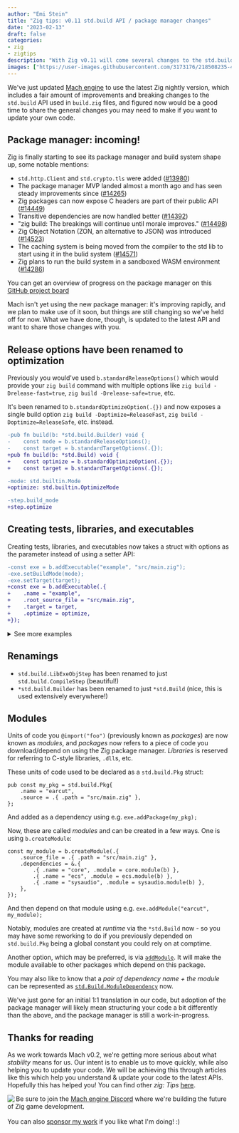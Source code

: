 ```yaml
---
author: "Emi Stein"
title: "Zig tips: v0.11 std.build API / package manager changes"
date: "2023-02-13"
draft: false
categories:
- zig
- zigtips
description: "With Zig v0.11 will come several changes to the std.build API. We've just updated Mach to the latest nightly Zig version, and wanted to provide some tips on how to update your own Zig code."
images: ["https://user-images.githubusercontent.com/3173176/218508235-43e18733-d18d-428a-8475-737f804f590c.png"]
---
```


We've just updated [Mach engine](https://machengine.org/) to use the latest Zig nightly version, which includes a fair amount of improvements and breaking changes to the `std.build` API used in `build.zig` files, and figured now would be a good time to share the general changes you may need to make if you want to update your own code.

## Package manager: incoming!

Zig is finally starting to see its package manager and build system shape up, some notable mentions:

* `std.http.Client` and `std.crypto.tls` were added ([#13980](https://github.com/ziglang/zig/pull/13980))
* The package manager MVP landed almost a month ago and has seen steady improvements since ([#14265](https://github.com/ziglang/zig/pull/14265))
* Zig packages can now expose C headers are part of their public API ([#14449](https://github.com/ziglang/zig/pull/14449))
* Transitive dependencies are now handled better ([#14392](https://github.com/ziglang/zig/pull/14392))
* "zig build: The breakings will continue until morale improves." ([#14498](https://github.com/ziglang/zig/pull/14498))
* Zig Object Notation (ZON, an alternative to JSON) was introduced ([#14523](https://github.com/ziglang/zig/pull/14523))
* The caching system is being moved from the compiler to the std lib to start using it in the bulid system ([#14571](https://github.com/ziglang/zig/pull/14571))
* Zig plans to run the build system in a sandboxed WASM environment ([#14286](https://github.com/ziglang/zig/issues/14286))

You can get an overview of progress on the package manager on this [GitHub project board](https://github.com/ziglang/zig/projects/4)

Mach isn't yet using the new package manager: it's improving rapidly, and we plan to make use of it soon, but things are still changing so we've held off for now. What we have done, though, is updated to the latest API and want to share those changes with you.

## Release options have been renamed to optimization

Previously you would've used `b.standardReleaseOptions()` which would provide your `zig build` command with multiple options like `zig build -Drelease-fast=true`, `zig build -Drelease-safe=true`, etc.

It's been renamed to `b.standardOptimizeOption(.{})` and now exposes a single build option `zig build -Doptimize=ReleaseFast`, `zig build -Doptimize=ReleaseSafe`, etc. instead.

```diff
-pub fn build(b: *std.build.Builder) void {
-    const mode = b.standardReleaseOptions();
-    const target = b.standardTargetOptions(.{});
+pub fn build(b: *std.Build) void {
+    const optimize = b.standardOptimizeOption(.{});
+    const target = b.standardTargetOptions(.{});
```

```diff
-mode: std.builtin.Mode
+optimize: std.builtin.OptimizeMode
```

```diff
-step.build_mode
+step.optimize
```

## Creating tests, libraries, and executables

Creating tests, libraries, and executables now takes a struct with options as the parameter instead of using a setter API:

```diff
-const exe = b.addExecutable("example", "src/main.zig");
-exe.setBuildMode(mode);
-exe.setTarget(target);
+const exe = b.addExecutable(.{
+    .name = "example",
+    .root_source_file = "src/main.zig",
+    .target = target,
+    .optimize = optimize,
+});
```

<details>
<summary>See more examples</summary>

Tests:

```diff
-const main_tests = b.addTestExe("glfw-tests", sdkPath("/src/main.zig"));
-main_tests.setBuildMode(mode);
-main_tests.setTarget(target);
+const main_tests = b.addTest(.{
+    .name = "glfw-tests",
+    .kind = .test_exe,
+    .root_source_file = .{ .path = sdkPath("/src/main.zig") },
+    .target = target,
+    .optimize = optimize,
+});
```

Shared libraries:

```diff
-const lib = b.addSharedLibrary("glfw", null, .unversioned)
-lib.setTarget(target);
-lib.setBuildMode(mode);
+b.addSharedLibrary(.{ .name = "glfw", .target = target, .optimize = optimize })
```

```diff
-const lib = b.addSharedLibrary("machcore", "src/platform/libmachcore.zig", .unversioned);
-lib.setTarget(target);
-lib.setBuildMode(mode);
+const lib = b.addSharedLibrary(.{
+    .name = "machcore",
+    .root_source_file = "src/platform/libmachcore.zig",
+    .target = target,
+    .optimize = optimize
+});
```

Static libraries:

```diff
-const lib = b.addStaticLibrary("basisu-transcoder", null);
-lib.setTarget(target);
-lib.setMode(mode);
+const lib = b.addStaticLibrary(.{
+   .name = "basisu-transcoder",
+   .target = target,
+   .optimize = optimize,
+});
```

</details>

## Renamings

* `std.build.LibExeObjStep` has been renamed to just `std.build.CompileStep` (beautiful!)
* `*std.build.Builder` has been renamed to just `*std.Build` (nice, this is used extensively everywhere!)

## Modules

Units of code you `@import("foo")` (previously known as _packages_) are now known as _modules_, and _packages_ now refers to a piece of code you download/depend on using the Zig package manager. _Libraries_ is reserved for referring to C-style libraries, `.dll`s, etc.

These units of code used to be declared as a `std.build.Pkg` struct:

```zig
pub const my_pkg = std.build.Pkg{
    .name = "earcut",
    .source = .{ .path = "src/main.zig" },
};
```

And added as a dependency using e.g. `exe.addPackage(my_pkg);`

Now, these are called _modules_ and can be created in a few ways. One is using `b.createModule`:

```zig
const my_module = b.createModule(.{
    .source_file = .{ .path = "src/main.zig" },
    .dependencies = &.{
        .{ .name = "core", .module = core.module(b) },
        .{ .name = "ecs", .module = ecs.module(b) },
        .{ .name = "sysaudio", .module = sysaudio.module(b) },
    },
});
```

And then depend on that module using e.g. `exe.addModule("earcut", my_module);`

Notably, modules are created at _runtime_ via the `*std.Build` now - so you may have some reworking to do if you previously depended on `std.build.Pkg` being a global constant you could rely on at comptime.

Another option, which may be preferred, is via [`addModule`](https://github.com/ziglang/zig/blob/fc48467a97021cb872ff2a947f96e882274c39c1/lib/std/Build.zig#L547-L558). It will make the module available to other packages which depend on this package.

You may also like to know that a _pair of dependency name + the module_ can be represented as [`std.Build.ModuleDependency`](https://github.com/ziglang/zig/blob/fc48467a97021cb872ff2a947f96e882274c39c1/lib/std/Build.zig#L560-L563) now.

We've just gone for an initial 1:1 translation in our code, but adoption of the package manager will likely mean structuring your code a bit differently than the above, and the package manager is still a work-in-progress.

## Thanks for reading

As we work towards Mach v0.2, we're getting more serious about what _stability_ means for us. Our intent is to enable us to move quickly, while also helping you to update your code. We will be achieving this through articles like this which help you understand & update your code to the latest APIs. Hopefully this has helped you! You can find other _zig: Tips_ [here](/categories/zigtips/).

<img align="left" style="max-height: 150px;" src="https://user-images.githubusercontent.com/3173176/187348488-0b52e87d-3a48-421c-9402-be78e32b5a20.png"></img>
Be sure to join the [Mach engine Discord](https://discord.gg/XNG3NZgCqp) where we're building the future of Zig game development.
<br><br>
You can also [sponsor my work](https://github.com/sponsors/emidoots) if you like what I'm doing! :)
